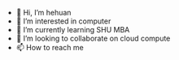 - 👋 Hi, I’m hehuan
- 👀 I’m interested in computer
- 🌱 I’m currently learning SHU MBA
- 💞️ I’m looking to collaborate on cloud compute
- 📫 How to reach me 

<!---
hehuan1991/hehuan1991 is a ✨ special ✨ repository because its `README.md` (this file) appears on your GitHub profile.
You can click the Preview link to take a look at your changes.
--->
